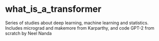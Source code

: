 # what_is_a_transformer
Series of studies about deep learning, machine learning and statistics. Includes micrograd and makemore from Karparthy, and code GPT-2 from scratch by Neel Nanda
